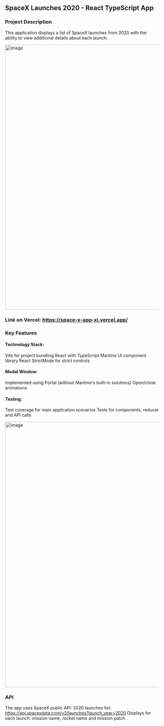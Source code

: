 ## SpaceX Launches 2020 - React TypeScript App
### Project Description
This application displays a list of SpaceX launches from 2020 with the ability to view additional details about each launch.

<img width="1920" height="868" alt="image" src="https://github.com/user-attachments/assets/9e68e906-60ec-4818-9847-0457a294201d" />

### Link on Vercel: https://space-x-app-xi.vercel.app/

### Key Features
#### Technology Stack:
Vite for project bundling
React with TypeScript
Mantine UI component library
React StrictMode for strict controls

#### Modal Window:
Implemented using Portal (without Mantine's built-in solutions)
Open/close animations

#### Testing:
Test coverage for main application scenarios
Tests for components, reducer and API calls

<img width="1920" height="869" alt="image" src="https://github.com/user-attachments/assets/14cd7a8d-9fad-4d8b-ba72-abad730931d6" />

### API
The app uses SpaceX public API:
2020 launches list: https://api.spacexdata.com/v3/launches?launch_year=2020
Displays for each launch: mission name, rocket name and mission patch
